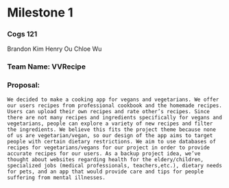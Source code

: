 # Milestone 1

### Cogs 121
Brandon Kim 
Henry Ou 
Chloe Wu 

### Team Name: VVRecipe

### Proposal:

	We decided to make a cooking app for vegans and vegetarians. We offer our users recipes from professional cookbook and the homemade recipes. Users can upload their own recipes and rate other’s recipes. Since there are not many recipes and ingredients specifically for vegans and vegetarians, people can explore a variety of new recipes and filter the ingredients. We believe this fits the project theme because none of us are vegetarian/vegan, so our design of the app aims to target people with certain dietary restrictions. We aim to use databases of recipes for vegetarians/vegans for our project in order to provide accurate recipes for our users. As a backup project idea, we’ve thought about websites regarding health for the eldery/children, specialized jobs (medical professionals, teachers,etc.), dietary needs for pets, and an app that would provide care and tips for people suffering from mental illnesses.
